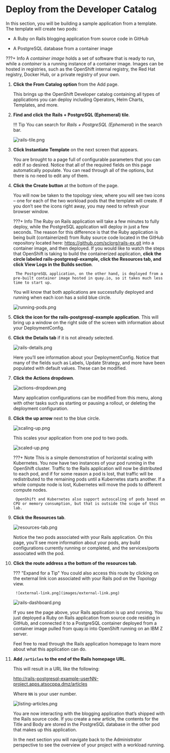 # Deploy from the Developer Catalog

In this section, you will be building a sample application from a template. The template will create two pods:

* A Ruby on Rails blogging application from source code in GitHub

* A PostgreSQL database from a container image

???+ Info
    A *container image* holds a set of software that is ready to run, while a *container* is a running instance of a container image. Images can be hosted in registries, such as the OpenShift internal registry, the Red Hat registry, Docker Hub, or a private registry of your own.

1. **Click the From Catalog option** from the Add page.

    This brings up the OpenShift Developer catalog containing all types of applications you can deploy including Operators, Helm Charts, Templates, and more.

1. **Find and click the Rails + PostgreSQL (Ephemeral) tile**.

    !!! Tip
        You can search for *Rails + PostgreSQL (Ephemeral*) in the search bar.

    ![rails-tile.png](images/rails-tile.png)

1. **Click Instantiate Template** on the next screen that appears.

    You are brought to a page full of configurable parameters that you can edit if so desired. Notice that all of the required fields on this page automatically populate. You can read through all of the options, but there is no need to edit any of them.

1. **Click the Create button** at the bottom of the page.

    You will now be taken to the topology view, where you will see two icons – one for each of the two workload pods that the template will create. If you don’t see the icons right away, you may need to refresh your browser window.

    ???+ Info
        The Ruby on Rails application will take a few minutes to fully deploy, while the PostgreSQL application will deploy in just a few seconds. The reason for this difference is that the Ruby application is being built (containerized) from Ruby source code located in the GitHub repository located here: <https://github.com/sclorg/rails-ex.git> into a container image, and then deployed. If you would like to watch the steps that OpenShift is taking to build the containerized application, **click the circle labeled rails-postgresql-example, click the Resources tab, and click View Logs in the Builds section**.

        The PostgreSQL application, on the other hand, is deployed from a pre-built container image hosted in quay.io, so it takes much less time to start up.

    You will know that both applications are successfully deployed and running when each icon has a solid blue circle.

    ![running-pods.png](images/running-pods.png)

1. **Click the icon for the rails-postgresql-example application**. This will bring up a window on the right side of the screen with information about your DeploymentConfig.

1. **Click the Details tab** if it is not already selected.

    ![rails-details.png](images/rails-details.png)

    Here you’ll see information about your DeploymentConfig. Notice that many of the fields such as Labels, Update Strategy, and more have been populated with default values. These can be modified.

1. **Click the Actions dropdown**.

    ![actions-dropdown.png](images/actions-dropdown.png)

    Many application configurations can be modified from this menu, along with other tasks such as starting or pausing a rollout, or deleting the deployment configuration.

1. **Click the up arrow** next to the blue circle.

    ![scaling-up.png](images/scaling-up.png)

    This scales your application from one pod to two pods.

    ![scaled-up.png](images/scaled-up.png)

    ???+ Note
        This is a simple demonstration of horizontal scaling with Kubernetes. You now have two instances of your pod running in the OpenShift cluster. Traffic to the Rails application will now be distributed to each pod, and if for some reason a pod is lost, that traffic will be redistributed to the remaining pods until a Kubernetes starts another. If a whole compute node is lost, Kubernetes will move the pods to different compute nodes.

        OpenShift and Kubernetes also support autoscaling of pods based on CPU or memory consumption, but that is outside the scope of this lab.  

1. **Click the Resources tab**.

    ![resources-tab.png](images/resources-tab.png)

    Notice the two pods associated with your Rails application. On this page, you’ll see more information about your pods, any build configurations currently running or completed, and the services/ports associated with the pod.

1. **Click the route address a the bottom of the resources tab**.

    ??? "Expand for a Tip"
        You could also access this route by clicking on the external link icon associated with your Rails pod on the Topology view.

        ![external-link.png](images/external-link.png)

    ![rails-dashboard.png](images/rails-dashboard.png)

    If you see the page above, your Rails application is up and running. You just deployed a Ruby on Rails application from source code residing in GitHub, and connected it to a PostgreSQL container deployed from a container image pulled from quay.io into OpenShift running on an IBM Z server.

    Feel free to read through the Rails application homepage to learn more about what this application can do.

1. **Add `/articles` to the end of the Rails homepage URL**.

    This will result in a URL like the following:

    <http://rails-postgresql-example-userNN-project.apps.atsocppa.dmz/articles>

    Where `NN` is your user number.

    ![listing-articles.png](images/listing-articles.png)

    You are now interacting with the blogging application that’s shipped with the Rails source code. If you create a new article, the contents for the Title and Body are stored in the PostgreSQL database in the other pod that makes up this application.

    In the next section you will navigate back to the Administrator perspective to see the overview of your project with a workload running.

